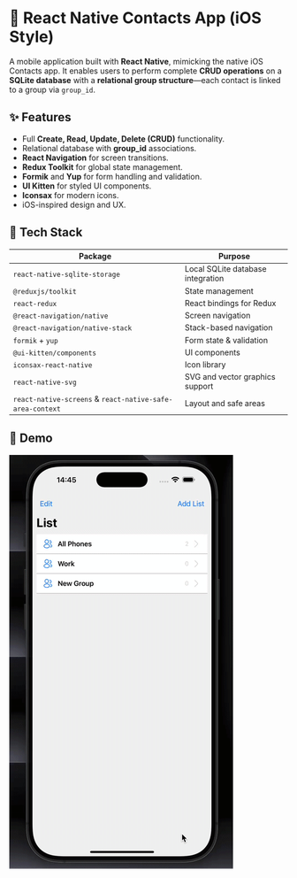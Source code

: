 # 📱 React Native Contacts App (iOS Style)

A mobile application built with **React Native**, mimicking the native iOS Contacts app. It enables users to perform complete **CRUD operations** on a **SQLite database** with a **relational group structure**—each contact is linked to a group via `group_id`.

## ✨ Features

- Full **Create, Read, Update, Delete (CRUD)** functionality.
- Relational database with **group_id** associations.
- **React Navigation** for screen transitions.
- **Redux Toolkit** for global state management.
- **Formik** and **Yup** for form handling and validation.
- **UI Kitten** for styled UI components.
- **Iconsax** for modern icons.
- iOS-inspired design and UX.

## 🧠 Tech Stack

| Package                         | Purpose                                 |
|----------------------------------|------------------------------------------|
| `react-native-sqlite-storage`   | Local SQLite database integration        |
| `@reduxjs/toolkit`              | State management                         |
| `react-redux`                   | React bindings for Redux                 |
| `@react-navigation/native`      | Screen navigation                        |
| `@react-navigation/native-stack`| Stack-based navigation                   |
| `formik` + `yup`                | Form state & validation                  |
| `@ui-kitten/components`         | UI components                            |
| `iconsax-react-native`          | Icon library                             |
| `react-native-svg`              | SVG and vector graphics support          |
| `react-native-screens` & `react-native-safe-area-context` | Layout and safe areas |

## 📸 Demo

![](ekran.gif)
